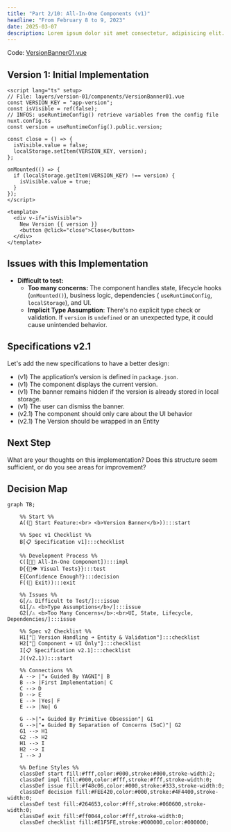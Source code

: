 ```yaml
---
title: "Part 2/10: All-In-One Components (v1)"
headline: "From February 8 to 9, 2023"
date: 2025-03-07
description: Lorem ipsum dolor sit amet consectetur, adipisicing elit. Repellendus assumenda deleniti itaque molestias odio quidem praesentium, numquam veniam animi ipsam velit iure atque delectus debitis quisquam tempore optio ea corrupti.
---
```


Code: [VersionBanner01.vue](https://github.com/jeromeabel/nuxt-clean-architecture/blob/feat/version-banner/layers/version-01/components/VersionBanner01.vue)

## Version 1: Initial Implementation

```vue
<script lang="ts" setup>
// File: layers/version-01/components/VersionBanner01.vue
const VERSION_KEY = "app-version";
const isVisible = ref(false);
// INFOS: useRuntimeConfig() retrieve variables from the config file nuxt.config.ts
const version = useRuntimeConfig().public.version;

const close = () => {
  isVisible.value = false;
  localStorage.setItem(VERSION_KEY, version);
};

onMounted(() => {
  if (localStorage.getItem(VERSION_KEY) !== version) {
    isVisible.value = true;
  }
});
</script>

<template>
  <div v-if="isVisible">
    New Version {{ version }}
    <button @click="close">Close</button>
  </div>
</template>
```

## Issues with this Implementation

- **Difficult to test:**
  - **Too many concerns:** The component handles state, lifecycle hooks (`onMounted()`), business logic, dependencies ( `useRuntimeConfig`, `localStorage`), and UI.
  - **Implicit Type Assumption**: There's no explicit type check or validation. If `version` is `undefined` or an unexpected type, it could cause unintended behavior.

## Specifications v2.1

Let's add the new specifications to have a better design:

- (v1) The application’s version is defined in `package.json`.
- (v1) The component displays the current version.
- (v1) The banner remains hidden if the version is already stored in local storage.
- (v1) The user can dismiss the banner.
- (v2.1) The component should only care about the UI behavior
- (v2.1) The Version should be wrapped in an Entity

## Next Step

What are your thoughts on this implementation? Does this structure seem sufficient, or do you see areas for improvement?

## Decision Map

```mermaid
graph TB;

    %% Start %%
    A((🏁 Start Feature:<br> <b>Version Banner</b>)):::start

    %% Spec v1 Checklist %%
    B[📋 Specification v1]:::checklist

    %% Development Process %%
    C([👨‍💻 All-In-One Component]):::impl
    D{{🧪👁️ Visual Tests}}:::test
    E{Confidence Enough?}:::decision
    F((👋 Exit)):::exit

    %% Issues %%
    G[/⚠️ Difficult to Test/]:::issue
    G1[/⚠️ <b>Type Assumptions</b>/]:::issue
    G2[/⚠️ <b>Too Many Concerns</b>:<br>UI, State, Lifecycle, Dependencies/]:::issue

    %% Spec v2 Checklist %%
    H1["🎯 Version Handling ➜ Entity & Validation"]:::checklist
    H2["🎯 Component ➜ UI Only"]:::checklist
    I[📋 Specification v2.1]:::checklist
    J((v2.1)):::start

    %% Connections %%
    A --> |"★ Guided By YAGNI"| B
    B --> |First Implementation| C
    C --> D
    D --> E
    E --> |Yes| F
    E --> |No| G

    G -->|"★ Guided By Primitive Obsession"| G1
    G -->|"★ Guided By Separation of Concerns (SoC)"| G2
    G1 --> H1
    G2 --> H2
    H1 --> I
    H2 --> I
    I --> J

    %% Define Styles %%
    classDef start fill:#fff,color:#000,stroke:#000,stroke-width:2;
    classDef impl fill:#000,color:#fff,stroke:#fff,stroke-width:0;
    classDef issue fill:#f48c06,color:#000,stroke:#333,stroke-width:0;
    classDef decision fill:#FEE420,color:#000,stroke:#4F4400,stroke-width:0;
    classDef test fill:#264653,color:#fff,stroke:#060600,stroke-width:0;
    classDef exit fill:#ff0044,color:#fff,stroke-width:0;
    classDef checklist fill:#E1F5FE,stroke:#000000,color:#000000;
```
